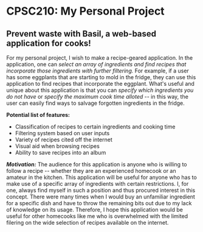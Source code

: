 # CPSC210: My Personal Project
## Prevent waste with Basil, a web-based application for cooks!
For my personal project, I wish to make a recipe-geared application. In the application, one can *select an array of ingredients and find recipes that incorporate those ingredients with further filtering.* For example, if a user has some eggplants that are starting to mold in the fridge, they can use this application to find recipes that incorporate the eggplant. What's useful and unique about this application is that you can *specify which ingredients you do not have* or *specify the maximum cook time alloted* -- in this way, the user can easily find ways to salvage forgotten ingredients in the fridge.

**Potential list of features:**
- Classification of recipes to certain ingredients and cooking time
- Filtering system based on user inputs
- Variety of recipes cited off the internet
- Visual aid when browsing recipes
- Ability to save recipes into an album

***Motivation:*** The audience for this application is anyone who is willing to follow a recipe -- whether they are an experienced homecook or an amateur in the kitchen. This application will be useful for anyone who has to make use of a specific array of ingredients with certain restrictions. I, for one, always find myself in such a position and thus procured interest in this concept. There were many times when I would buy an unfamiliar ingredient for a specific dish and have to throw the remaining bits out due to my lack of knowledge on its usage. Therefore, I hope this application would be useful for other homecooks like me who is overwhelmed with the limited filering on the wide selection of recipes available on the internet.
